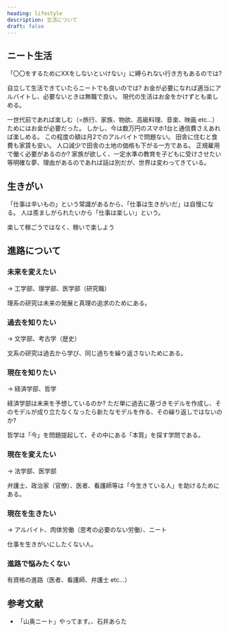 ```yaml
---
heading: lifestyle
description: 生活について
draft: false
---
```


## ニート生活

「〇〇をするためにXXをしないといけない」に縛られない行き方もあるのでは?

自立して生活できていたらニートでも良いのでは?
お金が必要になれば適当にアルバイトし、必要ないときは無職で良い。
現代の生活はお金をかけずとも楽しめる。

一世代前であれば楽しむ（=旅行、家族、物欲、高級料理、音楽、映画 etc...）ためにはお金が必要だった。
しかし、今は数万円のスマホ1台と通信費さえあれば楽しめる。
この程度の額は月2でのアルバイトで問題ない。
田舎に住むと食費も家賃も安い。
人口減少で田舎の土地の価格も下がる一方である。
正規雇用で働く必要があるのか?
家族が欲しく、一定水準の教育を子どもに受けさせたい等明確な夢、理由があるのであれば話は別だが、世界は変わってきている。

## 生きがい

「仕事は辛いもの」という常識があるから、「仕事は生きがいだ」は自慢になる。
人は羨ましがられたいから「仕事は楽しい」という。

楽して稼ごうではなく、稼いで楽しよう

## 進路について

### 未来を変えたい

→ 工学部、理学部、医学部（研究職）

理系の研究は未来の発展と真理の追求のためにある。

### 過去を知りたい

→ 文学部、考古学（歴史）

文系の研究は過去から学び、同じ過ちを繰り返さないためにある。

### 現在を知りたい

→ 経済学部、哲学

経済学部は未来を予想しているのか?
ただ単に過去に基づきモデルを作成し、そのモデルが成り立たなくなったら新たなモデルを作る、その繰り返しではないのか?

哲学は「今」を問題提起して、その中にある「本質」を探す学問である。

### 現在を変えたい

→ 法学部、医学部

弁護士、政治家（官僚）、医者、看護師等は「今生きている人」を助けるためにある。

### 現在を生きたい

→ アルバイト、肉体労働（思考の必要のない労働）、ニート

仕事を生きがいにしたくない人。

### 進路で悩みたくない

有資格の進路（医者、看護師、弁護士 etc...）

## 参考文献

- 「山奥ニート」やってます。、石井あらた
